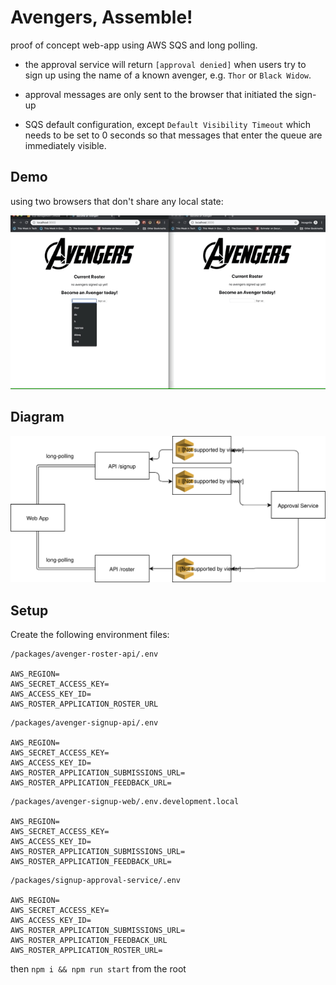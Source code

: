 # Avengers, Assemble!

proof of concept web-app using AWS SQS and long polling.

- the approval service will return `[approval denied]` when users try to sign up using the name of a known avenger, e.g. `Thor` or `Black Widow`.
- approval messages are only sent to the browser that initiated the sign-up

- SQS default configuration, except `Default Visibility Timeout` which needs to be set to 0 seconds so that messages that enter the queue are immediately visible.

## Demo
using two browsers that don't share any local state:

![Avengers assemble demo](browser-demo.gif)

## Diagram
![Avengers assemble diagram](diagram.svg)

## Setup
Create the following environment files:

```
/packages/avenger-roster-api/.env

AWS_REGION=
AWS_SECRET_ACCESS_KEY=
AWS_ACCESS_KEY_ID=
AWS_ROSTER_APPLICATION_ROSTER_URL
```

```
/packages/avenger-signup-api/.env

AWS_REGION=
AWS_SECRET_ACCESS_KEY=
AWS_ACCESS_KEY_ID=
AWS_ROSTER_APPLICATION_SUBMISSIONS_URL=
AWS_ROSTER_APPLICATION_FEEDBACK_URL=
```

```
/packages/avenger-signup-web/.env.development.local

AWS_REGION=
AWS_SECRET_ACCESS_KEY=
AWS_ACCESS_KEY_ID=
AWS_ROSTER_APPLICATION_SUBMISSIONS_URL=
AWS_ROSTER_APPLICATION_FEEDBACK_URL=
```

```
/packages/signup-approval-service/.env

AWS_REGION=
AWS_SECRET_ACCESS_KEY=
AWS_ACCESS_KEY_ID=
AWS_ROSTER_APPLICATION_SUBMISSIONS_URL=
AWS_ROSTER_APPLICATION_FEEDBACK_URL
AWS_ROSTER_APPLICATION_ROSTER_URL=
```

then `npm i && npm run start` from the root
